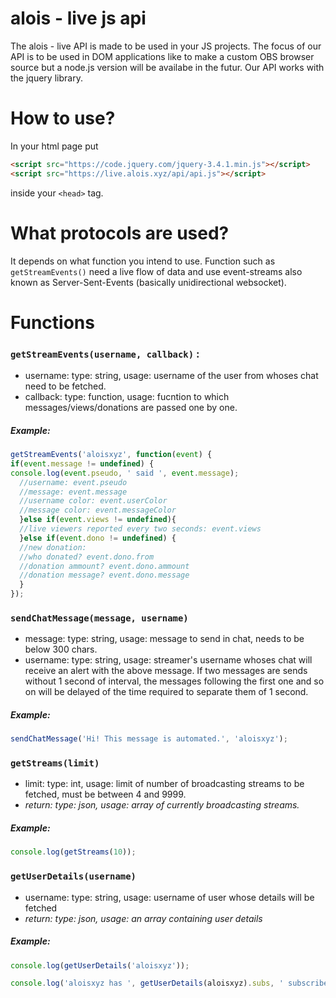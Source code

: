 # alois - live js api
The alois - live API is made to be used in your JS projects.
The focus of our API is to be used in DOM applications like to make a custom OBS browser source but a node.js version will be availabe in the futur.
Our API works with the jquery library.

# How to use?
In your html page put 
```html
<script src="https://code.jquery.com/jquery-3.4.1.min.js"></script>
<script src="https://live.alois.xyz/api/api.js"></script>
```
inside your ``<head>`` tag.

# What protocols are used?
It depends on what function you intend to use.
Function such as ``getStreamEvents()`` need a live flow of data and use event-streams also known as Server-Sent-Events (basically unidirectional websocket).

# Functions
### ``getStreamEvents(username, callback)`` :
* username: type: string, usage: username of the user from whoses chat need to be fetched.
* callback: type: function, usage: fucntion to which messages/views/donations are passed one by one.
##### Example:
```js
getStreamEvents('aloisxyz', function(event) {
if(event.message != undefined) {
console.log(event.pseudo, ' said ', event.message);
  //username: event.pseudo
  //message: event.message
  //username color: event.userColor
  //message color: event.messageColor
  }else if(event.views != undefined){
  //live viewers reported every two seconds: event.views
  }else if(event.dono != undefined) {
  //new donation:
  //who donated? event.dono.from
  //donation ammount? event.dono.ammount
  //donation message? event.dono.message
  }
});
```

### ``sendChatMessage(message, username)``
* message: type: string, usage: message to send in chat, needs to be below 300 chars.
* username: type: string, usage: streamer's username whoses chat will receive an alert with the above message.
If two messages are sends without 1 second of interval, the messages following the first one and so on will be delayed of the time required to separate them of 1 second.
##### Example:
```js
sendChatMessage('Hi! This message is automated.', 'aloisxyz');
```

### ``getStreams(limit)``
* limit: type: int, usage: limit of number of broadcasting streams to be fetched, must be between 4 and 9999.
* *return: type: json, usage: array of currently broadcasting streams.*
##### Example:
```js
console.log(getStreams(10));
```

### ``getUserDetails(username)``
* username: type: string, usage: username of user whose details will be fetched
* *return: type: json, usage: an array containing user details*
##### Example:
```js
console.log(getUserDetails('aloisxyz'));

console.log('aloisxyz has ', getUserDetails(aloisxyz).subs, ' subscribers');
```
